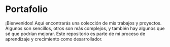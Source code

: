 # Portafolio
¡Bienvenidos! Aquí encontrarás una colección de mis trabajos y proyectos. Algunos son sencillos, otros son más complejos, y también hay algunos que sé que podrían mejorar. Este repositorio es parte de mi proceso de aprendizaje y crecimiento como desarrollador.
